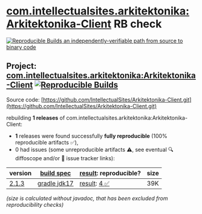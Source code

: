 [com.intellectualsites.arkitektonika:Arkitektonika-Client](https://central.sonatype.com/artifact/com.intellectualsites.arkitektonika/Arkitektonika-Client/versions) RB check
=======

[![Reproducible Builds](https://reproducible-builds.org/images/logos/rb.svg) an independently-verifiable path from source to binary code](https://reproducible-builds.org/)

## Project: [com.intellectualsites.arkitektonika:Arkitektonika-Client](https://central.sonatype.com/artifact/com.intellectualsites.arkitektonika/Arkitektonika-Client/versions) [![Reproducible Builds](https://img.shields.io/endpoint?url=https://raw.githubusercontent.com/jvm-repo-rebuild/reproducible-central/master/content/com/intellectualsites/arkitektonika/Arkitektonika-Client/badge.json)](https://github.com/jvm-repo-rebuild/reproducible-central/blob/master/content/com/intellectualsites/arkitektonika/Arkitektonika-Client/README.md)

Source code: [https://github.com/IntellectualSites/Arkitektonika-Client.git](https://github.com/IntellectualSites/Arkitektonika-Client.git)

rebuilding **1 releases** of com.intellectualsites.arkitektonika:Arkitektonika-Client:
- **1** releases were found successfully **fully reproducible** (100% reproducible artifacts :white_check_mark:),
- 0 had issues (some unreproducible artifacts :warning:, see eventual :mag: diffoscope and/or :memo: issue tracker links):

| version | [build spec](/BUILDSPEC.md) | [result](https://reproducible-builds.org/docs/jvm/): reproducible? | size |
| -- | --------- | ------ | -- |
| [2.1.3](https://central.sonatype.com/artifact/com.intellectualsites.arkitektonika/Arkitektonika-Client/2.1.3/pom) | [gradle jdk17](Arkitektonika-Client-2.1.3.buildspec) | [result](Arkitektonika-Client-2.1.3.buildinfo): [4 :white_check_mark: ](Arkitektonika-Client-2.1.3.buildcompare) | 39K |

<i>(size is calculated without javadoc, that has been excluded from reproducibility checks)</i>
